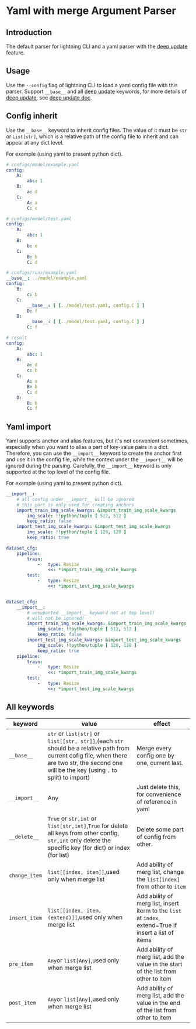 # Yaml with merge Argument Parser

## Introduction ##

The default parser for lightning CLI and a yaml parser with the [deep update](../deep_update.md) feature.

## Usage ##

Use the `--config` flag of lightning CLI to load a yaml config file with this parser. Support `__base__` and all [deep update](../deep_update.md) keywords, for more details of [deep update](../deep_update.md), see [deep update doc](../deep_update.md).

## Config inherit ##

Use the `__base__` keyword to inherit config files. The value of it must be `str` or `List[str]`, which is a relative path of the config file to inherit and can appear at any dict level.

For example (using yaml to present python dict).

```yaml
# configs/model/example.yaml
config:
    A:
        abc: 1
    B:
        a: d
    C:
        A: a
        C: c

# configs/model/test.yaml
config:
    A:
        abc: 1
    B:
        b: e
    C:
        B: b
        C: d

# configs/runs/example.yaml
__base__: ../model/example.yaml
config:
    B:
        c: b
    C:
        __base__: [ [../model/test.yaml, config.C ] ]
        D: f
    D:
        __base__: [ [../model/test.yaml, config.C ] ]
        C: f

# result
config:
    A:
        abc: 1
    B:
        a: d
        c: b
    C:
        A: a
        B: b
        C: d
    D:
        B: b
        C: f
```
## Yaml import ##

Yaml supports anchor and alias features, but it's not convenient sometimes, especially when you want to alias a part of key-value pairs in a dict. Therefore, you can use the `__import__` keyword to create the anchor first and use it in the config file, while the context under the `__import__` will be ignored during the parsing. Carefully, the `__import__` keyword is only supported at the top level of the config file.

For example (using yaml to present python dict).

```yaml
__import__:
    # all config under __import__ will be ignored
    # this part is only used for creating anchors
    import_train_img_scale_kwargs: &import_train_img_scale_kwargs
        img_scale: !!python/tuple [ 512, 512 ]
        keep_ratio: false
    import_test_img_scale_kwargs: &import_test_img_scale_kwargs
        img_scale: !!python/tuple [ 128, 128 ]
        keep_ratio: true

dataset_cfg:
    pipeline:
        train:
            -   type: Resize
                <<: *import_train_img_scale_kwargs
        test:
            -   type: Resize
                <<: *import_test_img_scale_kwargs
```

```yaml

dataset_cfg:
    __import__:
        # unsuported __import__ keyword not at top level!
        # will not be ignored!
        import_train_img_scale_kwargs: &import_train_img_scale_kwargs
            img_scale: !!python/tuple [ 512, 512 ]
            keep_ratio: false
        import_test_img_scale_kwargs: &import_test_img_scale_kwargs
            img_scale: !!python/tuple [ 128, 128 ]
            keep_ratio: true
    pipeline:
        train:
            -   type: Resize
                <<: *import_train_img_scale_kwargs
        test:
            -   type: Resize
                <<: *import_test_img_scale_kwargs
```

## All keywords ##

| keyword       | value                                                                                                                                                                                            | effect                                                                                                 |
| ------------- | ------------------------------------------------------------------------------------------------------------------------------------------------------------------------------------------------ | ------------------------------------------------------------------------------------------------------ |
| `__base__`    | `str` or `list[str]` or `list[[str, str]]`,(each `str` should be a relative path from current cofig file, when there are two str, the second one will be the key (using `.` to split) to import) | Merge every config one by one, current last.                                                           |
| `__import__`  | Any                                                                                                                                                                                              | Just delete this, for convenience of reference in yaml                                                 |
| `__delete__`  | `True` or `str,int` or `list[str,int]`,`True` for delete all keys from other config, `str,int` only delete the specific key (for dict) or index (for list)                                       | Delete some part of config from other.                                                                 |
| `change_item` | `list[[index, item]]`,used only when merge list                                                                                                                                                  | Add ability of merg list, change the `list[index]` from other to `item`                                |
| `insert_item` | `list[[index, item, (extend)]]`,used only when merge list                                                                                                                                        | Add ability of merg list, insert iterm to the `list` at `index`, extend=True if insert a list of items |
| `pre_item`    | `Any`or `list[Any]`,used only when merge list                                                                                                                                                    | Add ability of merg list, add the value in the start of the list from other to item                    |
| `post_item`   | `Any`or `list[Any]`,used only when merge list                                                                                                                                                    | Add ability of merg list, add the value in the end of the list from other to item                      |
